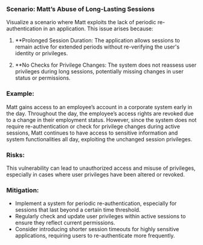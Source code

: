 ### Scenario: Matt’s Abuse of Long-Lasting Sessions 
Visualize a scenario where Matt exploits the lack of periodic re-authentication in an application. This issue arises because: 

1. **Prolonged Session Duration: The application allows sessions to remain active for extended periods without re-verifying the user's identity or privileges. 

2. **No Checks for Privilege Changes: The system does not reassess user privileges during long sessions, potentially missing changes in user status or permissions. 

### Example: 

Matt gains access to an employee’s account in a corporate system early in the day. Throughout the day, the employee’s access rights are revoked due to a change in their employment status. However, since the system does not require re-authentication or check for privilege changes during active sessions, Matt continues to have access to sensitive information and system functionalities all day, exploiting the unchanged session privileges. 

### Risks: 

This vulnerability can lead to unauthorized access and misuse of privileges, especially in cases where user privileges have been altered or revoked. 

### Mitigation: 

- Implement a system for periodic re-authentication, especially for sessions that last beyond a certain time threshold. 
- Regularly check and update user privileges within active sessions to ensure they reflect current permissions. 
- Consider introducing shorter session timeouts for highly sensitive applications, requiring users to re-authenticate more frequently. 

 